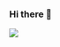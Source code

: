 ### Hi there 👋
<img src="https://capsule-render.vercel.app/api?type=waving&color=808080&height=200&section=header&text=Sehoon&fontSize=90" />

<!--
**Jsen27/JSEN27** is a ✨ _special_ ✨ repository because its `README.md` (this file) appears on your GitHub profile.

Here are some ideas to get you started:

- 🔭 I’m currently working on ...
- 🌱 I’m currently learning ...
- 👯 I’m looking to collaborate on ...
- 🤔 I’m looking for help with ...
- 💬 Ask me about ...
- 📫 How to reach me: ...
- 😄 Pronouns: ...
- ⚡ Fun fact: ...
-->
